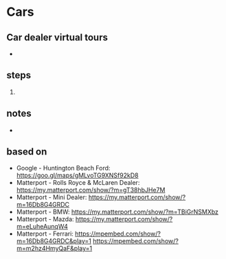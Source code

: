 # Cars  

## Car dealer virtual tours  
* 

## steps  
1. 

## notes  
*  

## based on  
*  Google - Huntington Beach Ford: https://goo.gl/maps/gMLvoTG9XNSf92kD8
*  Matterport - Rolls Royce & McLaren Dealer: https://my.matterport.com/show/?m=gT38hbJHe7M
*  Matterport - Mini Dealer: https://my.matterport.com/show/?m=16Db8G4GRDC
*  Matterport - BMW: https://my.matterport.com/show/?m=TBiGrNSMXbz
*  Matterport - Mazda: https://my.matterport.com/show/?m=eLuheAunqW4
*  Matterport - Ferrari: https://mpembed.com/show/?m=16Db8G4GRDC&play=1 https://mpembed.com/show/?m=m2hz4HmyQaF&play=1
